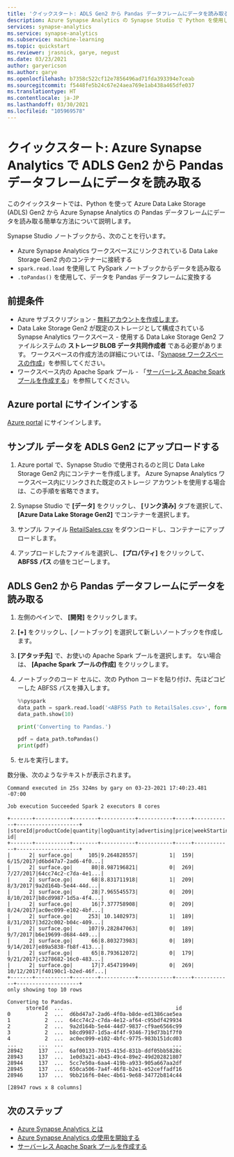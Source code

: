```yaml
---
title: 'クイックスタート: ADLS Gen2 から Pandas データフレームにデータを読み取る'
description: Azure Synapse Analytics の Synapse Studio で Python を使用して、Azure Data Lake Storage Gen2 アカウントから Pandas データフレームにデータを読み取ります。
services: synapse-analytics
ms.service: synapse-analytics
ms.subservice: machine-learning
ms.topic: quickstart
ms.reviewer: jrasnick, garye, negust
ms.date: 03/23/2021
author: garyericson
ms.author: garye
ms.openlocfilehash: b7358c522cf12e7856496ad71fda393394e7ceab
ms.sourcegitcommit: f5448fe5b24c67e24aea769e1ab438a465dfe037
ms.translationtype: HT
ms.contentlocale: ja-JP
ms.lasthandoff: 03/30/2021
ms.locfileid: "105969578"
---
```

# <a name="quickstart-read-data-from-adls-gen2-to-pandas-dataframe-in-azure-synapse-analytics"></a>クイックスタート: Azure Synapse Analytics で ADLS Gen2 から Pandas データフレームにデータを読み取る

このクイックスタートでは、Python を使って Azure Data Lake Storage (ADLS) Gen2 から Azure Synapse Analytics の Pandas データフレームにデータを読み取る簡単な方法について説明します。

Synapse Studio ノートブックから、次のことを行います。

- Azure Synapse Analytics ワークスペースにリンクされている Data Lake Storage Gen2 内のコンテナーに接続する
- `spark.read.load` を使用して PySpark ノートブックからデータを読み取る
- `.toPandas()` を使用して、データを Pandas データフレームに変換する

## <a name="prerequisites"></a>前提条件

- Azure サブスクリプション - [無料アカウントを作成します](https://azure.microsoft.com/free/)。
- Data Lake Storage Gen2 が既定のストレージとして構成されている Synapse Analytics ワークスペース - 使用する Data Lake Storage Gen2 ファイルシステムの **ストレージ BLOB データ共同作成者** である必要があります。 ワークスペースの作成方法の詳細については、「[Synapse ワークスペースの作成](get-started-create-workspace.md)」を参照してください。
- ワークスペース内の Apache Spark プール - 「[サーバーレス Apache Spark プールを作成する](get-started-analyze-spark.md#create-a-serverless-apache-spark-pool)」を参照してください。

## <a name="sign-in-to-the-azure-portal"></a>Azure portal にサインインする

[Azure portal](https://portal.azure.com/) にサインインします。

## <a name="upload-sample-data-to-adls-gen2"></a>サンプル データを ADLS Gen2 にアップロードする

1. Azure portal で、Synapse Studio で使用されるのと同じ Data Lake Storage Gen2 内にコンテナーを作成します。 Azure Synapse Analytics ワークスペース内にリンクされた既定のストレージ アカウントを使用する場合は、この手順を省略できます。

1. Synapse Studio で **[データ]** をクリックし、 **[リンク済み]** タブを選択して、 **[Azure Data Lake Storage Gen2]** でコンテナーを選択します。

1. サンプル ファイル [RetailSales.csv](https://github.com/Azure-Samples/Synapse/blob/main/Notebooks/PySpark/Synapse%20Link%20for%20Cosmos%20DB%20samples/Retail/RetailData/RetailSales.csv) をダウンロードし、コンテナーにアップロードします。

1. アップロードしたファイルを選択し、 **[プロパティ]** をクリックして、**ABFSS パス** の値をコピーします。

## <a name="read-data-from-adls-gen2-into-a-pandas-dataframe"></a>ADLS Gen2 から Pandas データフレームにデータを読み取る

1. 左側のペインで、 **[開発]** をクリックします。

1. **[+]** をクリックし、[ノートブック] を選択して新しいノートブックを作成します。

1. **[アタッチ先]** で、お使いの Apache Spark プールを選択します。 ない場合は、 **[Apache Spark プールの作成]** をクリックします。

1. ノートブックのコード セルに、次の Python コードを貼り付け、先ほどコピーした ABFSS パスを挿入します。

   ```python
   %%pyspark
   data_path = spark.read.load('<ABFSS Path to RetailSales.csv>', format='csv', header=True)
   data_path.show(10)
   
   print('Converting to Pandas.')
   
   pdf = data_path.toPandas()
   print(pdf)
   ```

1. セルを実行します。

数分後、次のようなテキストが表示されます。

```text
Command executed in 25s 324ms by gary on 03-23-2021 17:40:23.481 -07:00

Job execution Succeeded Spark 2 executors 8 cores

+-------+-----------+--------+-----------+-----------+-----+------------+--------------------+
|storeId|productCode|quantity|logQuantity|advertising|price|weekStarting|                  id|
+-------+-----------+--------+-----------+-----------+-----+------------+--------------------+
|      2| surface.go|     105|9.264828557|          1|  159|   6/15/2017|d6bd47a7-2ad6-4f0...|
|      2| surface.go|      80|8.987196821|          0|  269|   7/27/2017|64cc74c2-c7da-4e1...|
|      2| surface.go|      68|8.831711918|          1|  209|    8/3/2017|9a2d164b-5e44-44d...|
|      2| surface.go|      28|7.965545573|          0|  209|   8/10/2017|b8cd9987-1d5a-4f4...|
|      2| surface.go|      16|7.377758908|          0|  209|   8/24/2017|ac0ec099-e102-4bf...|
|      2| surface.go|     253| 10.1402973|          1|  189|   8/31/2017|3d22c002-b04c-409...|
|      2| surface.go|     107|9.282847063|          0|  189|    9/7/2017|b6e19699-d684-449...|
|      2| surface.go|      66|8.803273983|          0|  189|   9/14/2017|e89a5838-fb8f-413...|
|      2| surface.go|      65|8.793612072|          0|  179|   9/21/2017|c3278682-16c0-483...|
|      2| surface.go|      17|7.454719949|          0|  269|  10/12/2017|f40190c1-b2ed-46f...|
+-------+-----------+--------+-----------+-----------+-----+------------+--------------------+
only showing top 10 rows

Converting to Pandas.
      storeId  ...                                    id
0           2  ...  d6bd47a7-2ad6-4f0a-b8de-ed1386cae5ea
1           2  ...  64cc74c2-c7da-4e12-af64-c95bdf429934
2           2  ...  9a2d164b-5e44-44d7-9837-cf9ae6566c99
3           2  ...  b8cd9987-1d5a-4f4f-9346-719d73b1f7f0
4           2  ...  ac0ec099-e102-4bfc-9775-983b151dcd03
...       ...  ...                                   ...
28942     137  ...  6af00133-7015-415d-831b-ddf05bb5828c
28943     137  ...  1e0d3a21-ab43-49c4-89e2-49d202821807
28944     137  ...  5cc7e50a-6aa4-419b-a933-905a667aa2df
28945     137  ...  650ca506-7a4f-46f8-b2e1-e52ceffadf16
28946     137  ...  9bb216f6-04ec-4b61-9e68-34772b814c44

[28947 rows x 8 columns]
```

## <a name="next-steps"></a>次のステップ

- [Azure Synapse Analytics とは](overview-what-is.md)
- [Azure Synapse Analytics の使用を開始する](get-started.md)
- [サーバーレス Apache Spark プールを作成する](get-started-analyze-spark.md#create-a-serverless-apache-spark-pool)
